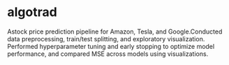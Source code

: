# algotrad

Astock price prediction pipeline for Amazon, Tesla, and Google.Conducted data preprocessing, train/test splitting, and exploratory visualization. Performed hyperparameter tuning and early stopping to optimize model performance, and compared MSE across models using visualizations.
